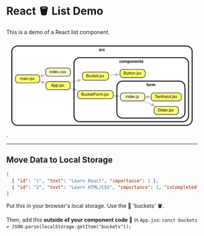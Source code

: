 # React 🪣 List Demo

This is a demo of a React list component.

![dependency graph 🉐](./dependency-graph.svg).

---

## Move Data to Local Storage

```json
[
  { "id": "1", "text": "Learn React", "importance": 1 },
  { "id": "2", "text": "Learn HTML/CSS", "importance": 2, "isCompleted": true }
]
```

Put this in your browser's local storage. Use the 🔑 'buckets' 🪣.

Then, add this **outside of your component code 💭** in `App.jsx`: `const buckets = JSON.parse(localStorage.getItem("buckets"));`

